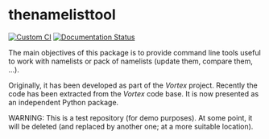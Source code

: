 # thenamelisttool

[![Custom CI](https://github.com/meunierlf/thenamelisttool-beta/actions/workflows/lint_test_and_doc.yml/badge.svg)](https://github.com/meunierlf/thenamelisttool-beta/actions/workflows/lint_test_and_doc.yml)
[![Documentation Status](https://readthedocs.org/projects/thenamelisttool-beta/badge/?version=latest)](https://thenamelisttool-beta.readthedocs.io/en/latest/?badge=latest)

The main objectives of this package is to provide command line tools useful to
work with namelists or pack of namelists (update them, compare them, ...).

Originally, it has been developed as part of the *Vortex* project. Recently
the  code has been extracted from the *Vortex* code base. It is now presented
as an independent Python package.

WARNING: This is a test repository (for demo purposes). At some point, it will
be deleted (and replaced by another one; at a more suitable location).
